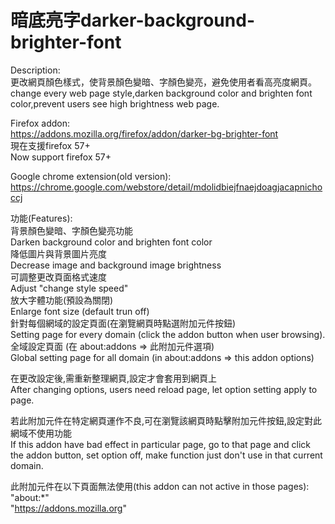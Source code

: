 # 暗底亮字darker-background-brighter-font  


Description:  
更改網頁顏色樣式，使背景顏色變暗、字顏色變亮，避免使用者看高亮度網頁。  
change every web page style,darken background color and brighten font color,prevent users see high brightness web page.  


Firefox addon:  
	https://addons.mozilla.org/firefox/addon/darker-bg-brighter-font  
	現在支援firefox 57+  
	Now support firefox 57+  


Google chrome extension(old version):  
	https://chrome.google.com/webstore/detail/mdolidbiejfnaejdoagjacapnichoccj  


功能(Features):  
	背景顏色變暗、字顏色變亮功能  
	Darken background color and brighten font color  
	降低圖片與背景圖片亮度  
	Decrease image and background image brightness  
	可調整更改頁面格式速度  
	Adjust "change style speed"  
	放大字體功能(預設為關閉)  
	Enlarge font size (default trun off)  
	針對每個網域的設定頁面(在瀏覽網頁時點選附加元件按鈕)  
	Setting page for every domain (click the addon button when user browsing).  
	全域設定頁面 (在 about:addons => 此附加元件選項)  
	Global setting page for all domain (in about:addons => this addon options)  


在更改設定後,需重新整理網頁,設定才會套用到網頁上  
After changing options, users need reload page, let option setting apply to page.  

若此附加元件在特定網頁運作不良,可在瀏覽該網頁時點擊附加元件按鈕,設定對此網域不使用功能  
If this addon have bad effect in particular page, go to that page and click the addon button, set option off, make function just don't use in that current domain.  

此附加元件在以下頁面無法使用(this addon can not active in those pages):  
	"about:*"  
	"https://addons.mozilla.org"  